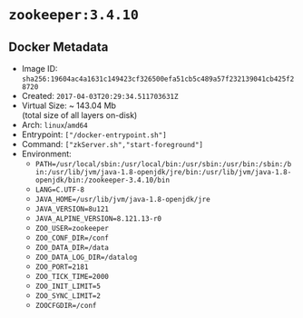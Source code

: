 # `zookeeper:3.4.10`

## Docker Metadata

- Image ID: `sha256:19604ac4a1631c149423cf326500efa51cb5c489a57f232139041cb425f28720`
- Created: `2017-04-03T20:29:34.511703631Z`
- Virtual Size: ~ 143.04 Mb  
  (total size of all layers on-disk)
- Arch: `linux`/`amd64`
- Entrypoint: `["/docker-entrypoint.sh"]`
- Command: `["zkServer.sh","start-foreground"]`
- Environment:
  - `PATH=/usr/local/sbin:/usr/local/bin:/usr/sbin:/usr/bin:/sbin:/bin:/usr/lib/jvm/java-1.8-openjdk/jre/bin:/usr/lib/jvm/java-1.8-openjdk/bin:/zookeeper-3.4.10/bin`
  - `LANG=C.UTF-8`
  - `JAVA_HOME=/usr/lib/jvm/java-1.8-openjdk/jre`
  - `JAVA_VERSION=8u121`
  - `JAVA_ALPINE_VERSION=8.121.13-r0`
  - `ZOO_USER=zookeeper`
  - `ZOO_CONF_DIR=/conf`
  - `ZOO_DATA_DIR=/data`
  - `ZOO_DATA_LOG_DIR=/datalog`
  - `ZOO_PORT=2181`
  - `ZOO_TICK_TIME=2000`
  - `ZOO_INIT_LIMIT=5`
  - `ZOO_SYNC_LIMIT=2`
  - `ZOOCFGDIR=/conf`
